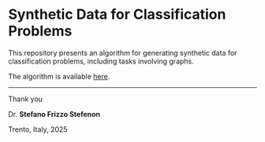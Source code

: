 # Synthetic Data for Classification Problems

This repository presents an algorithm for generating synthetic data for classification problems, including tasks involving graphs.

The algorithm is available [here](https://github.com/SFStefenon/SyntheticData4Classification/blob/main/Algorithm_SyntheticData4Classification.ipynb).

---

Thank you

Dr. **Stefano Frizzo Stefenon**

Trento, Italy, 2025
